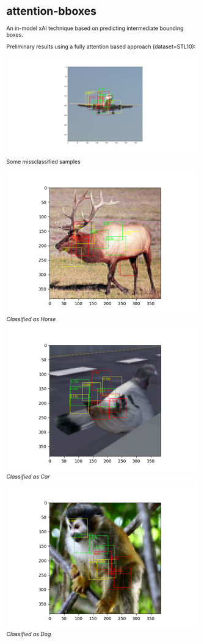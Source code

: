 # attention-bboxes
An in-model xAI technique based on predicting intermediate bounding boxes.

Preliminary results using a fully attention based approach (dataset=STL10):

![Preliminary results](results/Figure_5.png)

Some missclassified samples

![Preliminary results](results/exemplo_bom.png)
*Classified as Horse*

![Preliminary results](results/exemplo_bom2.png)
*Classified as Car*

![Preliminary results](results/exemplo_bom3.png)
*Classified as Dog*